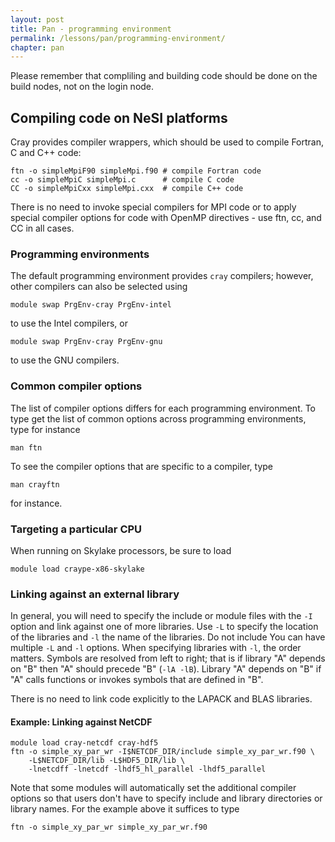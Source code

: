 ```yaml
---
layout: post
title: Pan - programming environment
permalink: /lessons/pan/programming-environment/
chapter: pan
---
```


Please remember that compliling and building code should be done on the build nodes, not on the login node.

## Compiling code on NeSI platforms

Cray provides compiler wrappers, which should be used to compile Fortran, C and C++ code:

```
ftn -o simpleMpiF90 simpleMpi.f90 # compile Fortran code
cc -o simpleMpiC simpleMpi.c      # compile C code
CC -o simpleMpiCxx simpleMpi.cxx  # compile C++ code
```

There is no need to invoke special compilers for MPI code or to apply special compiler options for code with OpenMP directives - use ftn, cc, and CC
in all cases.

### Programming environments

The default programming environment provides ```cray``` compilers; however, other compilers can also be selected using

```
module swap PrgEnv-cray PrgEnv-intel
```
to use the Intel compilers, or
```
module swap PrgEnv-cray PrgEnv-gnu
```
to use the GNU compilers.

### Common compiler options

The list of compiler options differs for each programming environment. To type get the list of common options across programming environments, type for instance
```
man ftn
```
To see the compiler options that are specific to a compiler, type
```
man crayftn
```
for instance.

### Targeting a particular CPU

When running on Skylake processors, be sure to load
```
module load craype-x86-skylake
```

### Linking against an external library

In general, you will need to specify the include or module files with the ```-I``` option and link against one of more libraries. Use ```-L```
to specify the location of the libraries and ```-l``` the name of the libraries. Do not include You can have multiple ```-L``` and ```-l``` options. When specifying libraries with ```-l```, the order matters. Symbols are resolved from left to right; that is if library "A" depends on "B" then "A" should precede "B" (```-lA -lB```). Library "A" depends on "B" if "A" calls functions or invokes symbols that are defined in "B".

There is no need to link code explicitly to the LAPACK and BLAS libraries.


#### Example: Linking against NetCDF

```
module load cray-netcdf cray-hdf5
ftn -o simple_xy_par_wr -I$NETCDF_DIR/include simple_xy_par_wr.f90 \
    -L$NETCDF_DIR/lib -L$HDF5_DIR/lib \
    -lnetcdff -lnetcdf -lhdf5_hl_parallel -lhdf5_parallel
```

Note that some modules will automatically set the additional compiler options so that users don't have to specify include and library directories or library names. For the example above it suffices to type
```
ftn -o simple_xy_par_wr simple_xy_par_wr.f90
```
